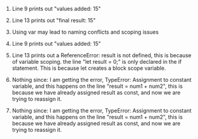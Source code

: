 1. Line 9 prints out "values added: 15"
2. Line 13 prints out "final result: 15"
3. Using var may lead to naming conflicts and scoping issues

4. Line 9 prints out "values added: 15"
5. Line 13 prints out a ReferenceError: result is not defined, this is because of variable scoping. the line "let result = 0;" is only declared in the if statement. This is because let creates a block scope variable.

6. Nothing since: I am getting the error, TypeError: Assignment to constant variable, and this happens on the line "result = num1 + num2", this is because we have already assigned result as const, and now we are trying to reassign it.

7. Nothing since: I am getting the error, TypeError: Assignment to constant variable, and this happens on the line "result = num1 + num2", this is because we have already assigned result as const, and now we are trying to reassign it.
